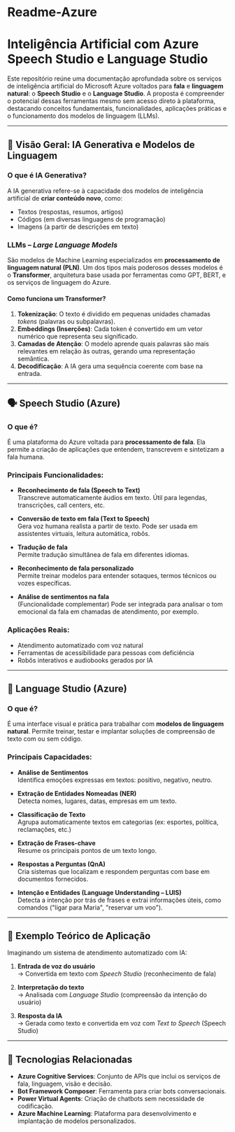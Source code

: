 # Readme-Azure

# Inteligência Artificial com Azure Speech Studio e Language Studio

Este repositório reúne uma documentação aprofundada sobre os serviços de inteligência artificial do Microsoft Azure voltados para **fala** e **linguagem natural**: o **Speech Studio** e o **Language Studio**. A proposta é compreender o potencial dessas ferramentas mesmo sem acesso direto à plataforma, destacando conceitos fundamentais, funcionalidades, aplicações práticas e o funcionamento dos modelos de linguagem (LLMs).

---

## 🧠 Visão Geral: IA Generativa e Modelos de Linguagem

### O que é IA Generativa?

A IA generativa refere-se à capacidade dos modelos de inteligência artificial de **criar conteúdo novo**, como:

- Textos (respostas, resumos, artigos)
- Códigos (em diversas linguagens de programação)
- Imagens (a partir de descrições em texto)

### LLMs – *Large Language Models*

São modelos de Machine Learning especializados em **processamento de linguagem natural (PLN)**. Um dos tipos mais poderosos desses modelos é o **Transformer**, arquitetura base usada por ferramentas como GPT, BERT, e os serviços de linguagem do Azure.

#### Como funciona um Transformer?

1. **Tokenização**: O texto é dividido em pequenas unidades chamadas *tokens* (palavras ou subpalavras).
2. **Embeddings (Inserções)**: Cada token é convertido em um vetor numérico que representa seu significado.
3. **Camadas de Atenção**: O modelo aprende quais palavras são mais relevantes em relação às outras, gerando uma representação semântica.
4. **Decodificação**: A IA gera uma sequência coerente com base na entrada.

---

## 🗣️ Speech Studio (Azure)

### O que é?

É uma plataforma do Azure voltada para **processamento de fala**. Ela permite a criação de aplicações que entendem, transcrevem e sintetizam a fala humana.

### Principais Funcionalidades:

- **Reconhecimento de fala (Speech to Text)**  
  Transcreve automaticamente áudios em texto. Útil para legendas, transcrições, call centers, etc.

- **Conversão de texto em fala (Text to Speech)**  
  Gera voz humana realista a partir de texto. Pode ser usada em assistentes virtuais, leitura automática, robôs.

- **Tradução de fala**  
  Permite tradução simultânea de fala em diferentes idiomas.

- **Reconhecimento de fala personalizado**  
  Permite treinar modelos para entender sotaques, termos técnicos ou vozes específicas.

- **Análise de sentimentos na fala**  
  (Funcionalidade complementar) Pode ser integrada para analisar o tom emocional da fala em chamadas de atendimento, por exemplo.

### Aplicações Reais:

- Atendimento automatizado com voz natural
- Ferramentas de acessibilidade para pessoas com deficiência
- Robôs interativos e audiobooks gerados por IA

---

## 💬 Language Studio (Azure)

### O que é?

É uma interface visual e prática para trabalhar com **modelos de linguagem natural**. Permite treinar, testar e implantar soluções de compreensão de texto com ou sem código.

### Principais Capacidades:

- **Análise de Sentimentos**  
  Identifica emoções expressas em textos: positivo, negativo, neutro.

- **Extração de Entidades Nomeadas (NER)**  
  Detecta nomes, lugares, datas, empresas em um texto.

- **Classificação de Texto**  
  Agrupa automaticamente textos em categorias (ex: esportes, política, reclamações, etc.)

- **Extração de Frases-chave**  
  Resume os principais pontos de um texto longo.

- **Respostas a Perguntas (QnA)**  
  Cria sistemas que localizam e respondem perguntas com base em documentos fornecidos.

- **Intenção e Entidades (Language Understanding – LUIS)**  
  Detecta a intenção por trás de frases e extrai informações úteis, como comandos ("ligar para Maria", "reservar um voo").

---

## 🧪 Exemplo Teórico de Aplicação

Imaginando um sistema de atendimento automatizado com IA:

1. **Entrada de voz do usuário**  
   → Convertida em texto com *Speech Studio* (reconhecimento de fala)

2. **Interpretação do texto**  
   → Analisada com *Language Studio* (compreensão da intenção do usuário)

3. **Resposta da IA**  
   → Gerada como texto e convertida em voz com *Text to Speech* (Speech Studio)

---

## 🧰 Tecnologias Relacionadas

- **Azure Cognitive Services**: Conjunto de APIs que inclui os serviços de fala, linguagem, visão e decisão.
- **Bot Framework Composer**: Ferramenta para criar bots conversacionais.
- **Power Virtual Agents**: Criação de chatbots sem necessidade de codificação.
- **Azure Machine Learning**: Plataforma para desenvolvimento e implantação de modelos personalizados.

